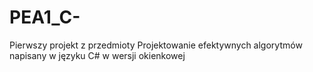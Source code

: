 # PEA1_C-
Pierwszy projekt z przedmioty Projektowanie efektywnych algorytmów napisany w języku C# w wersji okienkowej
